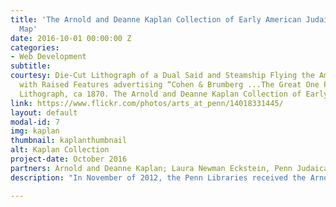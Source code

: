 ```yaml
---
title: 'The Arnold and Deanne Kaplan Collection of Early American Judaica: An Interactive
  Map'
date: 2016-10-01 00:00:00 Z
categories:
- Web Development
subtitle: 
courtesy: Die-Cut Lithograph of a Dual Said and Steamship Flying the American Flag,
  with Raised Features advertising “Cohen & Brumberg ...The Great One Price Clothier.”
  Lithograph, ca 1870. The Arnold and Deanne Kaplan Collection of Early American Judaica.
link: https://www.flickr.com/photos/arts_at_penn/14018331445/
layout: default
modal-id: 7
img: kaplan
thumbnail: kaplanthumbnail
alt: Kaplan Collection
project-date: October 2016
partners: Arnold and Deanne Kaplan; Laura Newman Eckstein, Penn Judaica DH project coordinator.
description: "In November of 2012, the Penn Libraries received the Arnold and Deanne Kaplan Collection of Early American Judaica. This gift of nearly 11,000 items was appraised at $8.5 million. It continues to grow and currently consists of over 13,000 items. It is the most important private collection of its kind, documenting the social and economic development of early Jewish life in the Western Hemisphere. The core of the Kaplan Collection covers the period before mass Jewish migration to the Americas in the late 1880s. Laura Newman Eckstein, our Judaica DH coordinator, is currently working to create an interactive mapping tool of the Arnold and Deanne Kaplan Collection of Early American Judaica. Through this interactive mapping tool, we not only provide the locations at which objects from the collection originate, but we provide full viewing access. In addition, as part of the 'interactive' component, the map will contain ways for users to filter both with temporal space, with type of object, and through merely elastic searching."

---
```


